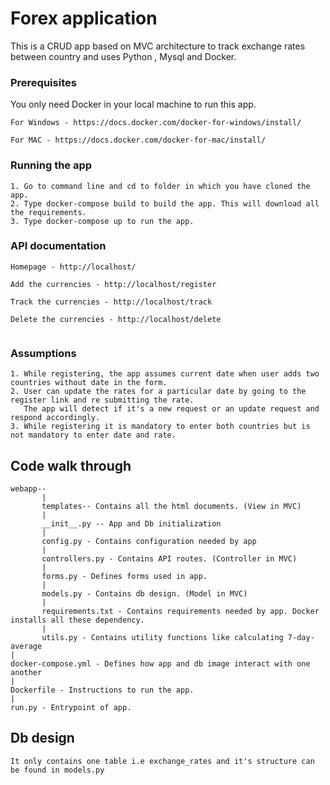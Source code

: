 # Forex application

This is a CRUD app based on MVC architecture to track exchange rates between country and uses Python , Mysql and Docker.

### Prerequisites

You only need Docker in your local machine to run this app.

```
For Windows - https://docs.docker.com/docker-for-windows/install/

For MAC - https://docs.docker.com/docker-for-mac/install/
```
### Running the app
```
1. Go to command line and cd to folder in which you have cloned the app.
2. Type docker-compose build to build the app. This will download all the requirements.
3. Type docker-compose up to run the app. 
```


### API documentation

```
Homepage - http://localhost/

Add the currencies - http://localhost/register
                          
Track the currencies - http://localhost/track
                       
Delete the currencies - http://localhost/delete
                        
```

### Assumptions

```
1. While registering, the app assumes current date when user adds two countries without date in the form.
2. User can update the rates for a particular date by going to the register link and re submitting the rate.
   The app will detect if it's a new request or an update request and respond accordingly. 
3. While registering it is mandatory to enter both countries but is not mandatory to enter date and rate.   
```

## Code walk through

```
webapp--
       |
       templates-- Contains all the html documents. (View in MVC)
       |
       __init__.py -- App and Db initialization
       |
       config.py - Contains configuration needed by app
       |
       controllers.py - Contains API routes. (Controller in MVC)  
       |
       forms.py - Defines forms used in app.
       |
       models.py - Contains db design. (Model in MVC)
       |
       requirements.txt - Contains requirements needed by app. Docker installs all these dependency. 
       |
       utils.py - Contains utility functions like calculating 7-day-average
|
docker-compose.yml - Defines how app and db image interact with one another
|
Dockerfile - Instructions to run the app.
|
run.py - Entrypoint of app.       
```

## Db design

```
It only contains one table i.e exchange_rates and it's structure can be found in models.py
```
